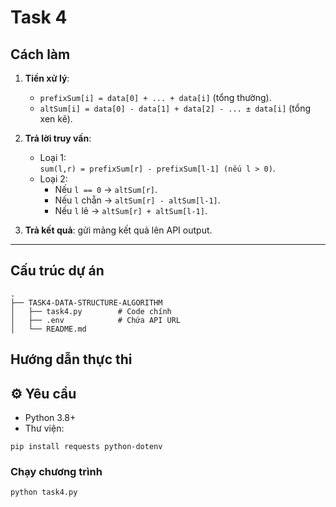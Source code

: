 # Task 4

## Cách làm
1. **Tiền xử lý**:
   - `prefixSum[i] = data[0] + ... + data[i]` (tổng thường).
   - `altSum[i] = data[0] - data[1] + data[2] - ... ± data[i]` (tổng xen kẽ).

2. **Trả lời truy vấn**:
   - Loại 1:  
     `sum(l,r) = prefixSum[r] - prefixSum[l-1] (nếu l > 0)`.
   - Loại 2:  
     - Nếu `l == 0` → `altSum[r]`.  
     - Nếu `l` chẵn → `altSum[r] - altSum[l-1]`.  
     - Nếu `l` lẻ → `altSum[r] + altSum[l-1]`.

3. **Trả kết quả**: gửi mảng kết quả lên API output.

---

## Cấu trúc dự án

```
.
├── TASK4-DATA-STRUCTURE-ALGORITHM
│   ├── task4.py        # Code chính
│   ├── .env            # Chứa API URL
│   └── README.md
```

## Hướng dẫn thực thi
## ⚙️ Yêu cầu
- Python 3.8+  
- Thư viện:
```
pip install requests python-dotenv
```

### Chạy chương trình
```
python task4.py
```
